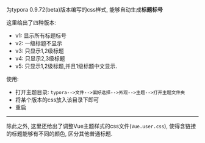 为typora 0.9.72(beta)版本编写的css样式, 能够自动生成**标题标号**

这里给出了四种版本:
* v1: 显示所有标题标号
* v2: 一级标题不显示
* v3: 只显示1,2级标题
* v4: 只显示2,3级标题
* v5: 只显示1,2级标题,并且1级标题中文显示.

使用:
* 打开主题目录: `typora-->文件-->偏好选择-->外观-->主题-->打开主题文件夹`
* 将某个版本的css放入该目录下即可
* 重启

----------
除此之外, 这里还给出了调整Vue主题样式的css文件(`Vue.user.css`), 使得含链接的标题能够有不同的颜色, 区分其他普通标题.